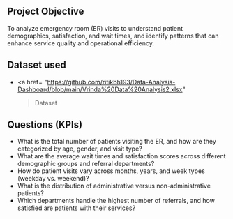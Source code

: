 ## Project Objective
To analyze emergency room (ER) visits to understand patient demographics, satisfaction, and wait times, and identify patterns that can enhance service quality and operational efficiency.
## Dataset used
- <a href=
    "https://github.com/ritikbh193/Data-Analysis-Dashboard/blob/main/Vrinda%20Data%20Analysis2.xlsx"
    >Dataset</a>

## Questions (KPIs)
- What is the total number of patients visiting the ER, and how are they categorized by age, gender, and visit type?
- What are the average wait times and satisfaction scores across different demographic groups and referral departments?
- How do patient visits vary across months, years, and week types (weekday vs. weekend)?
- What is the distribution of administrative versus non-administrative patients?
- Which departments handle the highest number of referrals, and how satisfied are patients with their services?



